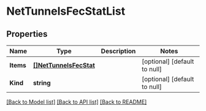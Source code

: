 # NetTunnelsFecStatList

## Properties
Name | Type | Description | Notes
------------ | ------------- | ------------- | -------------
**Items** | [**[]NetTunnelsFecStat**](net_tunnels_fecStat.md) |  | [optional] [default to null]
**Kind** | **string** |  | [optional] [default to null]

[[Back to Model list]](../README.md#documentation-for-models) [[Back to API list]](../README.md#documentation-for-api-endpoints) [[Back to README]](../README.md)


